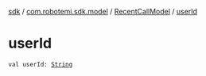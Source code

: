 [sdk](../../index.md) / [com.robotemi.sdk.model](../index.md) / [RecentCallModel](index.md) / [userId](./user-id.md)

# userId

`val userId: `[`String`](https://kotlinlang.org/api/latest/jvm/stdlib/kotlin/-string/index.html)